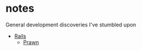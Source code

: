 notes
=====

General development discoveries I've stumbled upon

* [Rails](notes/tree/master/rails)
  * [Prawn](notes/tree/master/rails/prawn)

